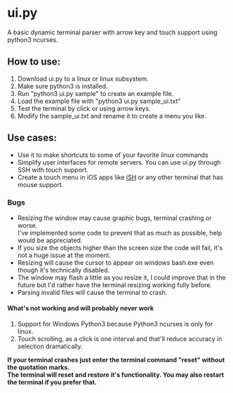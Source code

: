 # ui.py
A basic dynamic terminal parser with arrow key and touch support using python3 ncurses.

## How to use:

1. Download ui.py to a linux or linux subsystem.
2. Make sure python3 is installed.
3. Run "python3 ui.py sample" to create an example file.
4. Load the example file with "python3 ui.py sample_ui.txt"
5. Test the terminal by click or using arrow keys.
6. Modify the sample_ui.txt and rename it to create a menu you like.

## Use cases:

* Use it to make shortcuts to some of your favorite linux commands
* Simplify user interfaces for remote servers. You can use ui.py through SSH with touch support.
* Create a touch menu in iOS apps like [iSH](https://github.com/tbodt/iSH) or any other terminal that has mouse support.

### Bugs

* Resizing the window may cause graphic bugs, terminal crashing or worse.\
  I've implemented some code to prevent that as much as possible, help would be appreciated.
*  If you size the objects higher than the screen size the code will fail, it's not a huge issue at the moment.
* Resizing will cause the cursor to appear on windows bash.exe even though it's technically disabled.
* The window may flash a little as you resize it, I could improve that in the future but I'd rather have the terminal resizing working fully before.
* Parsing invalid files will cause the terminal to crash.

#### What's not working and will probably never work

1. Support for Windows Python3 because Python3 ncurses is only for linux.
2. Touch scrolling, as a click is one interval and that'll reduce accuracy in selection dramatically.

**If your terminal crashes just enter the terminal command "reset" without the quotation marks.\
The terminal will reset and restore it's functionality. You may also restart the terminal if you prefer that.**
